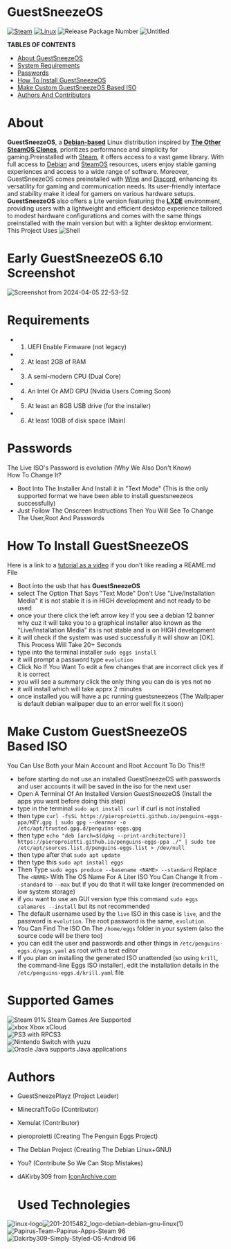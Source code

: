 # GuestSneezeOS
[![Steam](https://img.shields.io/badge/steam-%23000000.svg?style=plastic&logo=steam&logoColor=white)](https://img.shields.io/badge/steam-%23000000.svg?style=plastic&logo=steam&logoColor=white)
[![Linux](https://img.shields.io/badge/Linux-FCC624?style=plastic&logo=linux&logoColor=black)](https://img.shields.io/badge/Linux-FCC624?style=plastic&logo=linux&logoColor=black)
![Release Package Number](https://release-badges-generator.vercel.app/api/releases.svg?user=GuestSneezeOS-Official&repo=GuestSneezeOS&gradient=ff6600,ffe500)
![Untitled](https://github.com/GuestSneezeOS-Official/GuestSneezeOS/assets/163439609/05a2442c-cedc-4bf5-9f73-71d5c1098aaf)

**TABLES OF CONTENTS**
- [About GuestSneezeOS](#about)
- [System Requirements](#requirements)
- [Passwords](#passwords)
- [How To Install GuestSneezeOS](#how-to-install-guestsneezeos)
- [Make Custom GuestSneezeOS Based ISO](#make-custom-guestsneezeos-based-iso)
- [Authors And Contributors](#authors)

# About
**GuestSneezeOS**, a [**Debian-based**](https://www.debian.org/derivatives/) Linux distribution inspired by [**The Other SteamOS Clones**](https://github.com/ChimeraOS/chimeraos/wiki/OS-Comparison), prioritizes performance and simplicity for gaming.Preinstalled with [Steam](https://steam.fandom.com/wiki/Steam), it offers access to a vast game library. With full access to [Debian](https://www.debian.org/) and [SteamOS](https://en.wikipedia.org/wiki/SteamOS) resources, users enjoy stable gaming experiences and access to a wide range of software. Moreover, GuestSneezeOS comes preinstalled with [Wine](https://www.winehq.org/) and [Discord](https://discord.com/), enhancing its versatility for gaming and communication needs. Its user-friendly interface and stability make it ideal for gamers on various hardware setups. **GuestSneezeOS** also offers a Lite version featuring the [**LXDE**](https://lxde.org) environment, providing users with a lightweight and efficient desktop experience tailored to modest hardware configurations and comes with the same things preinstalled with the main version but with a lighter desktop enviorment. This Project Uses ![Shell](https://img.shields.io/badge/Shell_Script-121011?style=for-the-badge&logo=gnu-bash&logoColor=white)

# Early GuestSneezeOS 6.10 Screenshot
![Screenshot from 2024-04-05 22-53-52](https://github.com/GuestSneezeOS-Official/GuestSneezeOS/assets/163439609/7b9e0f28-2112-43fa-a6c5-a4f5c6cd8187)


# Requirements
- 1. UEFI Enable Firmware (not legacy)
- 2. At least 2GB of RAM
- 3. A semi-modern CPU (Dual Core)
- 4. An Intel Or AMD GPU (Nvidia Users Coming Soon)
- 5. At least an 8GB USB drive (for the installer)
- 6. At least 10GB of disk space (Main)

# Passwords
The Live ISO's Password is evolution (Why We Also Don't Know) 
<br>
How To Change It?
- Boot Into The Installer And Install it in "Text Mode" (This is the only supported format we have been able to install guestsneezeos successfully)
- Just Follow The Onscreen Instructions Then You Will See To Change The User,Root And Passwords

# How To Install GuestSneezeOS
Here is a link to a [tutorial as a video](https://www.youtube.com/watch?v=BmhSwH5yaYI&feature=youtu.be) if you don't like reading a REAME.md File
- Boot into the usb that has **GuestSneezeOS**
- select The Option That Says "Text Mode" Don't Use "Live/Installation Media" it is not stable it is in HIGH development and not ready to be used
- once your there click the left arrow key if you see a debian 12 banner why cuz it will take you to a graphical installer also known as the "Live/Installation Media" its is not stable and is on HIGH development
- it will check if the system was used successfully it will show an [OK]. This Process Will Take 20+ Seconds
- type into the terminal installer `sudo eggs install`
- it will prompt a password type `evolution`
- Click No If You Want To edit a few changes that are incorrect click yes if it is correct
- you will see a summary click the only thing you can do is yes not no
- it will install which will take apprx 2 minutes
- once installed you will have a pc running guestsneezeos (The Wallpaper is default debian wallpaper due to an error well fix it soon)


# Make Custom GuestSneezeOS Based ISO
You Can Use Both your Main Account and Root Account To Do This!!!
- before starting do not use an installed GuestSneezeOS with passwords and user accounts it will be saved in the iso for the next user 
- Open A Terminal Of An Installed Version GuestSneezeOS (Install the apps you want before doing this step)
- type in the terminal `sudo apt install curl` if curl is not installed
- then type `curl -fsSL https://pieroproietti.github.io/penguins-eggs-ppa/KEY.gpg | sudo gpg --dearmor -o /etc/apt/trusted.gpg.d/penguins-eggs.gpg`
- then type `echo "deb [arch=$(dpkg --print-architecture)] https://pieroproietti.github.io/penguins-eggs-ppa ./" | sudo tee /etc/apt/sources.list.d/penguins-eggs.list > /dev/null`
- then type after that `sudo apt update`
- then type this `sudo apt install eggs`
- Then Type `sudo eggs produce --basename <NAME> --standard` Replace The `<NAME>` With The OS Name For A Liter ISO You Can Change It from `--standard` to `--max` but if you do that it will take longer (recommended on low system storage)
- if you want to use an GUI version type this command `sudo eggs calamares --install` but its not recommended
- The default username used by the `live` ISO in this case is `live`, and the password is `evolution`. The root password is the same, `evolution`.
- You Can Find The ISO On The `/home/eggs` folder in your system (also the source code will be there too)
- you can edit the user and passwords and other things in `/etc/penguins-eggs.d/eggs.yaml` as root with a text editor
- If you plan on installing the generated ISO unattended (so using `krill`, the command-line Eggs ISO installer), edit the installation details in the `/etc/penguins-eggs.d/krill.yaml` file

# Supported Games
![Steam](https://img.shields.io/badge/Steam-000000?style=for-the-badge&logo=steam&logoColor=white) 91% Steam Games Are Supported
<br>
![xbox](https://img.shields.io/badge/Xbox-107C10?style=for-the-badge&logo=xbox&logoColor=white) Xbox xCloud
<br>
![PS3](https://img.shields.io/badge/PlayStation-003791?style=for-the-badge&logo=playstation&logoColor=white) with RPCS3
<br>
![Nintendo Switch](https://img.shields.io/badge/Nintendo_Switch-E60012?style=for-the-badge&logo=nintendo-switch&logoColor=white) with yuzu
<br>
![Oracle Java](https://img.shields.io/badge/Oracle-F80000?style=for-the-badge&logo=oracle&logoColor=black) supports Java applications
# Authors
- GuestSneezePlayz (Project Leader)
- MinecraftToGo (Contributor)
- Xemulat (Contributor)
- pieroproietti (Creating The Penguin Eggs Project)
- The Debian Project (Creating The Debian Linux+GNU)
- You? (Contribute So We Can Stop Mistakes)
- dAKirby309 from [IconArchive.com](https://www.iconarchive.com/artist/dakirby309.html)

  # Used Technolegies
  

![linux-logo](https://github.com/GuestSneezeOS-Official/GuestSneezeOS/assets/163439609/4e622eab-ca38-4c7c-8d2b-8ae67187701c)![201-2015482_logo-debian-debian-gnu-linux(1)](https://github.com/GuestSneezeOS-Official/GuestSneezeOS/assets/163439609/17101561-79ef-4671-8cfe-3eed9776b9f4)![Papirus-Team-Papirus-Apps-Steam 96](https://github.com/GuestSneezeOS-Official/GuestSneezeOS/assets/163439609/dd3f1c46-9c2a-49f4-850a-d3f520c5a4be)
![Dakirby309-Simply-Styled-OS-Android 96](https://github.com/GuestSneezeOS-Official/GuestSneezeOS/assets/163439609/c729c43a-402d-4392-9f27-c79243af802d)

